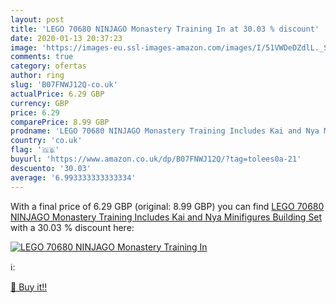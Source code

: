 ```yaml
---
layout: post
title: 'LEGO 70680 NINJAGO Monastery Training In at 30.03 % discount'
date: 2020-01-13 20:37:23
image: 'https://images-eu.ssl-images-amazon.com/images/I/51VWDeDZdlL._SL200_.jpg'
comments: true
category: ofertas
author: ring
slug: 'B07FNWJ12Q-co.uk'
actualPrice: 6.29 GBP
currency: GBP
price: 6.29
comparePrice: 8.99 GBP
prodname: 'LEGO 70680 NINJAGO Monastery Training Includes Kai and Nya Minifigures Building Set'
country: 'co.uk'
flag: '🇬🇧'
buyurl: 'https://www.amazon.co.uk/dp/B07FNWJ12Q/?tag=tolees0a-21'
descuento: '30.03'
average: '6.993333333333334'
---
```


With a final price of 6.29 GBP (original: 8.99 GBP) you can find [LEGO 70680 NINJAGO Monastery Training Includes Kai and Nya Minifigures Building Set](https://www.amazon.co.uk/dp/B07FNWJ12Q/?tag=tolees0a-21) with a  30.03 % discount here:

[![LEGO 70680 NINJAGO Monastery Training In](https://images-eu.ssl-images-amazon.com/images/I/51VWDeDZdlL._SL200_.jpg)](https://www.amazon.co.uk/dp/B07FNWJ12Q/?tag=tolees0a-21)

ℹ️:


[🛒 Buy it!!](https://www.amazon.co.uk/dp/B07FNWJ12Q/?tag=tolees0a-21)
